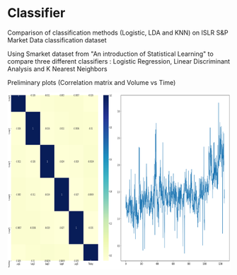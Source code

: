 # Classifier
Comparison of classification methods (Logistic, LDA and KNN) on ISLR S&amp;P Market Data classification dataset

Using Smarket dataset from "An introduction of Statistical Learning" to compare three different classifiers : Logistic Regression, Linear Discriminant Analysis and K Nearest Neighbors

Preliminary plots (Correlation matrix and Volume vs Time)

<a href="url"><img src="https://github.com/SpagetBakemono/Classifier/blob/main/Images/Prelim.png" align="left" height="400" width="1000" ></a>
